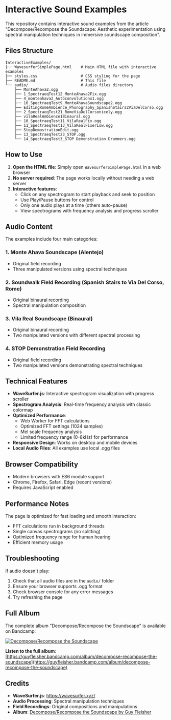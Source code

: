 # Interactive Sound Examples

This repository contains interactive sound examples from the article "Decompose/Recompose the Soundscape: Aesthetic experimentation using spectral manipulation techniques in immersive soundscape composition".

## Files Structure

```
InteractiveExamples/
├── WavesurferSimplePage.html    # Main HTML file with interactive examples
├── styles.css                   # CSS styling for the page
├── README.md                    # This file
└── audio/                       # Audio files directory
    ├── MonteAhava2.ogg
    ├── 1_SpectraeqTest12_MonteAhava2Fix.ogg
    ├── 4_monteahava2_Autoconvolutionx1.ogg
    ├── 16_SpectraeqTest9_MonteAhavaSoundscape2.ogg
    ├── EditingRomeAmbience_Phonography_SpanishStairs2ViaDelCorso.ogg
    ├── 2_SpectraeqTest21_RomeViaDelCorsonicely.ogg
    ├── vilaRealAmbience1Binaural.ogg
    ├── 10_SpectraeqTest11_VilaRealFix.ogg
    ├── 11_SpectraeqTest13_VilaRealFixerLow.ogg
    ├── StopDemostrationEdit.ogg
    ├── 13_SpectraeqTest23_STOP.ogg
    └── 14_SpectraeqTest3_STOP Demonstration Drummers.ogg
```

## How to Use

1. **Open the HTML file**: Simply open `WavesurferSimplePage.html` in a web browser
2. **No server required**: The page works locally without needing a web server
3. **Interactive features**:
   - Click on any spectrogram to start playback and seek to position
   - Use Play/Pause buttons for control
   - Only one audio plays at a time (others auto-pause)
   - View spectrograms with frequency analysis and progress scroller

## Audio Content

The examples include four main categories:

### 1. Monte Ahava Soundscape (Alentejo)
- Original field recording
- Three manipulated versions using spectral techniques

### 2. Soundwalk Field Recording (Spanish Stairs to Via Del Corso, Rome)
- Original binaural recording
- Spectral manipulation composition

### 3. Vila Real Soundscape (Binaural)
- Original binaural recording
- Two manipulated versions with different spectral processing

### 4. STOP Demonstration Field Recording
- Original field recording
- Two manipulated versions demonstrating spectral techniques

## Technical Features

- **WaveSurfer.js**: Interactive spectrogram visualization with progress scroller
- **Spectrogram Analysis**: Real-time frequency analysis with classic colormap
- **Optimized Performance**: 
  - Web Worker for FFT calculations
  - Optimized FFT settings (1024 samples)
  - Mel scale frequency analysis
  - Limited frequency range (0-8kHz) for performance
- **Responsive Design**: Works on desktop and mobile devices
- **Local Audio Files**: All examples use local .ogg files

## Browser Compatibility

- Modern browsers with ES6 module support
- Chrome, Firefox, Safari, Edge (recent versions)
- Requires JavaScript enabled

## Performance Notes

The page is optimized for fast loading and smooth interaction:
- FFT calculations run in background threads
- Single canvas spectrograms (no splitting)
- Optimized frequency range for human hearing
- Efficient memory usage

## Troubleshooting

If audio doesn't play:
1. Check that all audio files are in the `audio/` folder
2. Ensure your browser supports .ogg format
3. Check browser console for any error messages
4. Try refreshing the page

## Full Album

The complete album "Decompose/Recompose the Soundscape" is available on Bandcamp:

[![Decompose/Recompose the Soundscape](https://bandcamp.com/EmbeddedPlayer/album=144355698/size=large/bgcol=ffffff/linkcol=0687f5/tracklist=false/transparent=true/)](https://guyfleisher.bandcamp.com/album/decompose-recompose-the-soundscape)

**Listen to the full album**: [https://guyfleisher.bandcamp.com/album/decompose-recompose-the-soundscape](https://guyfleisher.bandcamp.com/album/decompose-recompose-the-soundscape)

## Credits

- **WaveSurfer.js**: https://wavesurfer.xyz/
- **Audio Processing**: Spectral manipulation techniques
- **Field Recordings**: Original compositions and manipulations
- **Album**: [Decompose/Recompose the Soundscape by Guy Fleisher](https://guyfleisher.bandcamp.com/album/decompose-recompose-the-soundscape)
